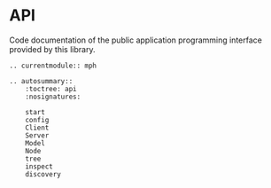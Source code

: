 # API

Code documentation of the public application programming interface
provided by this library.

```{eval-rst}
.. currentmodule:: mph

.. autosummary::
    :toctree: api
    :nosignatures:

    start
    config
    Client
    Server
    Model
    Node
    tree
    inspect
    discovery
```
